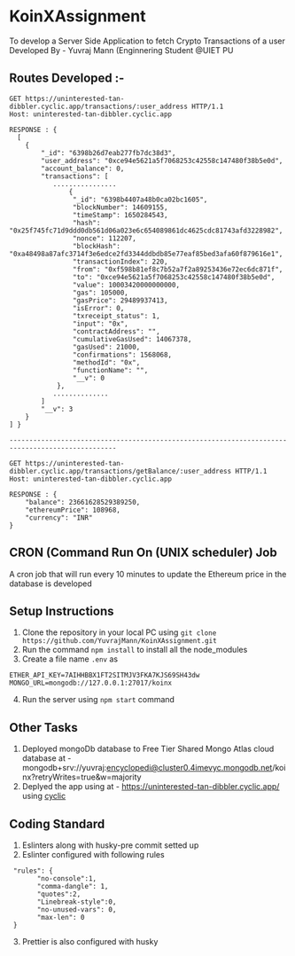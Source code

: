 # KoinXAssignment
To develop a Server Side Application to fetch Crypto Transactions of a user <br>
Developed By - Yuvraj Mann (Enginnering Student @UIET PU

## Routes Developed :-
```
GET https://uninterested-tan-dibbler.cyclic.app/transactions/:user_address HTTP/1.1
Host: uninterested-tan-dibbler.cyclic.app

RESPONSE : {
  [
    {
        "_id": "6398b26d7eab277fb7dc38d3",
        "user_address": "0xce94e5621a5f7068253c42558c147480f38b5e0d",
        "account_balance": 0,
        "transactions": [
           ................
               {
                "_id": "6398b4407a48b0ca02bc1605",
                "blockNumber": 14609155,
                "timeStamp": 1650284543,
                "hash": "0x25f745fc71d9ddd0db561d06a023e6c654089861dc4625cdc81743afd3228982",
                "nonce": 112207,
                "blockHash": "0xa48498a87afc3714f3e6edce2fd3344ddbdb85e77eaf85bed3afa60f879616e1",
                "transactionIndex": 220,
                "from": "0xf598b81ef8c7b52a7f2a89253436e72ec6dc871f",
                "to": "0xce94e5621a5f7068253c42558c147480f38b5e0d",
                "value": 10003420000000000,
                "gas": 105000,
                "gasPrice": 29489937413,
                "isError": 0,
                "txreceipt_status": 1,
                "input": "0x",
                "contractAddress": "",
                "cumulativeGasUsed": 14067378,
                "gasUsed": 21000,
                "confirmations": 1568068,
                "methodId": "0x",
                "functionName": "",
                "__v": 0
            },
           ..............
        ]
        "__v": 3
    }
] }

-------------------------------------------------------------------------------------------------

GET https://uninterested-tan-dibbler.cyclic.app/transactions/getBalance/:user_address HTTP/1.1
Host: uninterested-tan-dibbler.cyclic.app

RESPONSE : {
    "balance": 23661628529389250,
    "ethereumPrice": 108968,
    "currency": "INR"
}

```

## CRON (Command Run On (UNIX scheduler) Job
A cron job that will run every 10 minutes to update the Ethereum price in the database is developed

## Setup Instructions 
1. Clone the repository in your local PC using ```git clone https://github.com/YuvrajMann/KoinXAssignment.git```
2. Run the command ```npm install``` to install all the node_modules
3. Create a file name ```.env``` as
  ```
  ETHER_API_KEY=7AIHHBBX1FT2SITMJV3FKA7KJS69SH43dw
  MONGO_URL=mongodb://127.0.0.1:27017/koinx
  ```
4. Run the server using ```npm start``` command

## Other Tasks
1. Deployed mongoDb database to Free Tier Shared Mongo Atlas cloud database at - mongodb+srv://yuvraj:encyclopedi@cluster0.4imevyc.mongodb.net/koinx?retryWrites=true&w=majority
2. Deplyed the app using at - <a>https://uninterested-tan-dibbler.cyclic.app/</a> using <a href="https://www.cyclic.sh/">cyclic</a>

## Coding Standard 
1. Eslinters along with husky-pre commit setted up
2. Eslinter configured with following rules 
 ```
  "rules": {
        "no-console":1,                   
        "comma-dangle": 1,               
        "quotes":2,
        "Linebreak-style":0,      
        "no-unused-vars": 0,             
        "max-len": 0
  }
```
3. Prettier is also configured with husky

